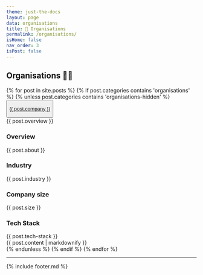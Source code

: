 ```yaml
---
theme: just-the-docs
layout: page
data: organisations
title: 🔗 Organisations
permalink: /organisations/
isHome: false
nav_order: 3
isPost: false
---
```

<link rel="stylesheet" href="{{ '/assets/css/custom.css' | relative_url }}">

## Organisations 🦜🔗

<div class="posts">
  {% for post in site.posts %}
    {% if post.categories contains 'organisations' %}
      {% unless post.categories contains 'organisations-hidden' %}
        <div class="organisation-entry">
          <button type="button" class="collapsible">
              <p class="collapsible-content-header">
                  <a href="{{ post.website }}" target="_blank">{{ post.company }}</a>
              </p>
          </button>
          <div class="collapsible-content">
            <div class="experience-entry">
              {{ post.overview }}
              <h3>Overview</h3>
              {{ post.about }}
              <h3>Industry</h3>
              {{ post.industry }}
              <h3>Company size</h3>
              {{ post.size }}
              <h3>Tech Stack</h3>
              {{ post.tech-stack }}
              <br />
              {{ post.content | markdownify }}
            </div>
          </div>
        </div>
      {% endunless %}
    {% endif %}
  {% endfor %}
</div>

<script src="{{ '/assets/js/custom.js' | relative_url }}"></script>

---

{% include footer.md %}